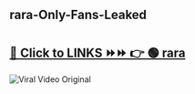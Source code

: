 
 ## rara-Only-Fans-Leaked

# <h2><a href="https://clipsfans.com/rara&ref=git">🔗 Click to LINKS ⏩⏩ 👉 🟢 rara </a></h2>

<a href="https://clipsfans.com/rara&ref=git" rel="nofollow" data-target="animated-image.originalLink"><img src="https://i.ibb.co.com/xMMVF88/686577567.gif" alt="Viral Video Original" style="max-width: 100%; display: inline-block;" data-target="animated-image.originalImage"></a>
